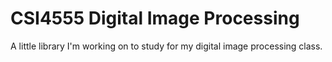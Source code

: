# CSI4555 Digital Image Processing

A little library I'm working on to study for my digital image processing class.